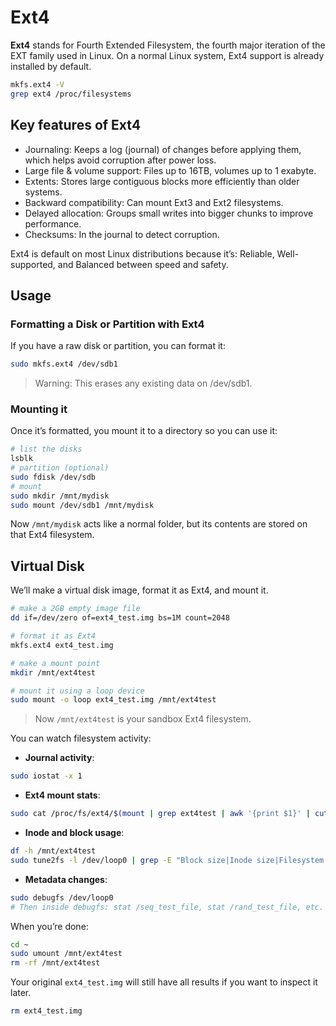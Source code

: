 # Ext4

**Ext4** stands for Fourth Extended Filesystem, the fourth major iteration of the EXT family used in Linux. On a normal Linux system, Ext4 support is already installed by default.

```sh
mkfs.ext4 -V
grep ext4 /proc/filesystems
```

## Key features of Ext4

- Journaling: Keeps a log (journal) of changes before applying them, which helps avoid corruption after power loss.
- Large file & volume support: Files up to 16TB, volumes up to 1 exabyte.
- Extents: Stores large contiguous blocks more efficiently than older systems.
- Backward compatibility: Can mount Ext3 and Ext2 filesystems.
- Delayed allocation: Groups small writes into bigger chunks to improve performance.
- Checksums: In the journal to detect corruption.

Ext4 is default on most Linux distributions because it’s: Reliable, Well-supported, and Balanced between speed and safety.

## Usage

### Formatting a Disk or Partition with Ext4

If you have a raw disk or partition, you can format it:

```sh
sudo mkfs.ext4 /dev/sdb1
```

> Warning: This erases any existing data on /dev/sdb1.

### Mounting it

Once it’s formatted, you mount it to a directory so you can use it:

```sh
# list the disks
lsblk
# partition (optional)
sudo fdisk /dev/sdb
# mount
sudo mkdir /mnt/mydisk
sudo mount /dev/sdb1 /mnt/mydisk
```

Now `/mnt/mydisk` acts like a normal folder, but its contents are stored on that Ext4 filesystem.

## Virtual Disk
We’ll make a virtual disk image, format it as Ext4, and mount it.

```bash
# make a 2GB empty image file
dd if=/dev/zero of=ext4_test.img bs=1M count=2048

# format it as Ext4
mkfs.ext4 ext4_test.img

# make a mount point
mkdir /mnt/ext4test

# mount it using a loop device
sudo mount -o loop ext4_test.img /mnt/ext4test
```

> Now `/mnt/ext4test` is your sandbox Ext4 filesystem.

You can watch filesystem activity:

* **Journal activity**:

```bash
sudo iostat -x 1
```

* **Ext4 mount stats**:

```bash
sudo cat /proc/fs/ext4/$(mount | grep ext4test | awk '{print $1}' | cut -d'/' -f3)/mb_groups
```

* **Inode and block usage**:

```bash
df -h /mnt/ext4test
sudo tune2fs -l /dev/loop0 | grep -E "Block size|Inode size|Filesystem features"
```

* **Metadata changes**:

```bash
sudo debugfs /dev/loop0
# Then inside debugfs: stat /seq_test_file, stat /rand_test_file, etc.
```

When you’re done:

```bash
cd ~
sudo umount /mnt/ext4test
rm -rf /mnt/ext4test
```

Your original `ext4_test.img` will still have all results if you want to inspect it later.

```sh
rm ext4_test.img
```
